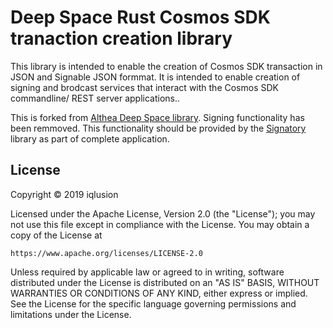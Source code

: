 # Deep Space Rust Cosmos SDK tranaction creation library

This library is intended to enable the creation of Cosmos SDK transaction in JSON and Signable JSON formmat. It is intended
to enable creation of signing and brodcast services that interact with the Cosmos SDK commandline/ REST server applications..

This is forked from [Althea Deep Space library](https://github.com/althea-net/deep_space). Signing functionality has been remmoved.
This functionality should be provided by the [Signatory](https://github.com/tendermint/signatory) library as part of complete application.

## License

Copyright © 2019 iqlusion

Licensed under the Apache License, Version 2.0 (the "License");
you may not use this file except in compliance with the License.
You may obtain a copy of the License at

    https://www.apache.org/licenses/LICENSE-2.0

Unless required by applicable law or agreed to in writing, software
distributed under the License is distributed on an "AS IS" BASIS,
WITHOUT WARRANTIES OR CONDITIONS OF ANY KIND, either express or implied.
See the License for the specific language governing permissions and
limitations under the License.

[//]: # (badges)

[build-image]: https://github.com/iqlusioninc/deep_space/workflows/Rust/badge.svg?branch=develop&event=push
[build-link]: https://github.com/iqlusioninc/deep_space/actions
[safety-image]: https://img.shields.io/badge/unsafe-forbidden-success.svg
[safety-link]: https://github.com/rust-secure-code/safety-dance/
[msrv-image]: https://img.shields.io/badge/rustc-1.39+-blue.svg
[license-image]: https://img.shields.io/badge/license-Apache2.0-blue.svg
[license-link]: https://github.com/iqlusioninc/deep_space/blob/master/LICENSE
[gitter-image]: https://badges.gitter.im/badge.svg
[gitter-link]: https://gitter.im/iqlusioninc/community

[//]: # (general links)

[Terra]: https://terra.money/
